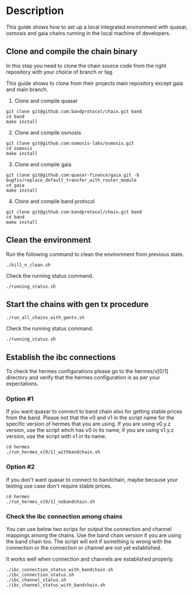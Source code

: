 # Description

This guide shows how to set up a local integrated environment with quasar, osmosis and gaia chains running in the local machine of developers. 

## Clone and compile the chain binary
In this step you need to clone the chain source code from the right repository with your choice of branch or tag. 

This guide shows to clone from their projects main repository except gaia and main branch. 

1. Clone and compile quasar 
```
git clone git@github.com:bandprotocol/chain.git band
cd band
make install
``` 

2. Clone and compile osmosis
   
```
git clone git@github.com:osmosis-labs/osmosis.git
cd osmosis
make install
```

3. Clone and compile gaia

```
git clone git@github.com:quasar-finance/gaia.git -b bugfix/replace_default_transfer_with_router_module
cd gaia
make install
```

4. Clone and compile band protocol
```
git clone git@github.com:bandprotocol/chain.git band
cd band
make install 
```


## Clean the environment
Run the following command to clean the environment from previous state.
```
./kill_n_clean.sh
```
Check the running status command.
```
./running_status.sh
```

## Start the chains with gen tx procedure
```
./run_all_chains_with_gentx.sh
``` 
Check the running status command.
```
./running_status.sh
```
## Establish the ibc connections 

To check the hermes configurations please go to the hermes/v[0/1] directory and verify that the hermes configuration is as per your expectations. 


### Option #1 
If you want quasar to connect to band chain also for getting stable prices from the band. Please not that the v0 and v1 in the script name for the specific version of hermes that you are using.  If you are using v0.y.z version, use the script whch has v0 in its name, if you are using v1.y.z version, use the script with v1 in its name. 

``` 
cd hermes 
./run_hermes_v[0/1]_withbandchain.sh 
```

### Option #2 
If you don't want quasar to connect to bandchain, maybe because your testing use case don't require stable prices.
``` 
cd hermes 
./run_hermes_v[0/1]_nobandchain.sh
```

### Check the ibc connection among chains 

You can use below two scrips for output the connection and channel mappings among the chains. 
Use the band chain version if you are using the band chain too. The script will exit if something is wrong with the connection or the connection or channel are not yet established. 

It works well when connection and channels are established properly. 
```
./ibc_connection_status_with_bandchain.sh
./ibc_connection_status.sh
./ibc_channel_status.sh
./ibc_channel_status_with_bandchain.sh
```
